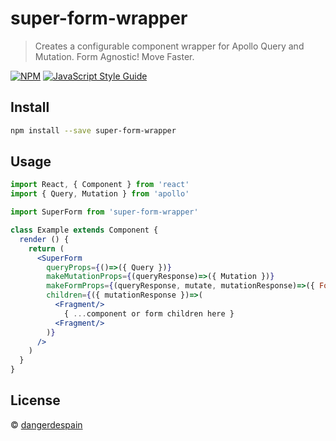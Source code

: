 # super-form-wrapper

> Creates a configurable component wrapper for Apollo Query and Mutation. Form Agnostic! Move Faster.

[![NPM](https://img.shields.io/npm/v/super-form-wrapper.svg)](https://www.npmjs.com/package/super-form-wrapper) [![JavaScript Style Guide](https://img.shields.io/badge/code_style-standard-brightgreen.svg)](https://standardjs.com)

## Install

```bash
npm install --save super-form-wrapper
```

## Usage

```jsx
import React, { Component } from 'react'
import { Query, Mutation } from 'apollo'

import SuperForm from 'super-form-wrapper'

class Example extends Component {
  render () {
    return (
      <SuperForm 
        queryProps={()=>({ Query })}
        makeMutationProps={(queryResponse)=>({ Mutation })}
        makeFormProps={(queryResponse, mutate, mutationResponse)=>({ Form : Formik })}
        children={({ mutationResponse })=>(
          <Fragment/>
            { ...component or form children here }
          <Fragment/>
        )}
      />
    )
  }
}
```

## License

 © [dangerdespain](https://github.com/dangerdespain)
